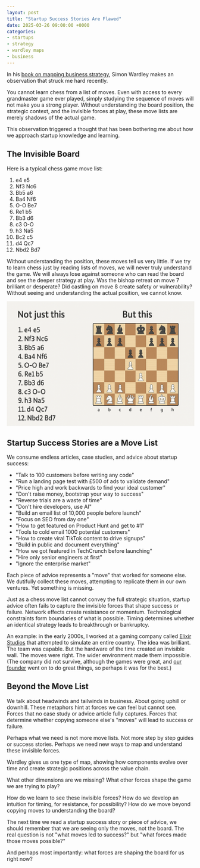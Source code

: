 ```yaml
---
layout: post
title: "Startup Success Stories Are Flawed"
date: 2025-03-26 09:00:00 +0000
categories:
- startups
- strategy
- wardley maps
- business
---
```


In his [book on mapping business strategy](https://learnwardleymapping.com/book/), Simon Wardley makes an observation that struck me hard recently.

You cannot learn chess from a list of moves. Even with access to every grandmaster game ever played, simply studying the sequence of moves will not make you a strong player. Without understanding the board position, the strategic context, and the invisible forces at play, these move lists are merely shadows of the actual game.

This observation triggered a thought that has been bothering me about how we approach startup knowledge and learning.

<!--more-->

## The Invisible Board

Here is a typical chess game move list:

1. e4 e5
2. Nf3 Nc6  
3. Bb5 a6
4. Ba4 Nf6
5. O-O Be7
6. Re1 b5
7. Bb3 d6
8. c3 O-O
9. h3 Na5
10. Bc2 c5
11. d4 Qc7
12. Nbd2 Bd7

Without understanding the position, these moves tell us very little. If we try to learn chess just by reading lists of moves, we will never truly understand the game. We will always lose against someone who can read the board and see the deeper strategy at play. Was the bishop retreat on move 7 brilliant or desperate? Did castling on move 8 create safety or vulnerability? Without seeing and understanding the actual position, we cannot know.

![Not just this, but this](/assets/img/chess-move-list.png)

## Startup Success Stories are a Move List

We consume endless articles, case studies, and advice about startup success:

- "Talk to 100 customers before writing any code"
- "Run a landing page test with £500 of ads to validate demand"
- "Price high and work backwards to find your ideal customer"
- "Don't raise money, bootstrap your way to success"
- "Reverse trials are a waste of time"
- "Don't hire developers, use AI"
- "Build an email list of 10,000 people before launch"
- "Focus on SEO from day one"
- "How to get featured on Product Hunt and get to #1"
- "Tools to cold email 1000 potential customers"
- "How to create viral TikTok content to drive signups"
- "Build in public and document everything"
- "How we got featured in TechCrunch before launching"
- "Hire only senior engineers at first"
- "Ignore the enterprise market"

Each piece of advice represents a "move" that worked for someone else. We dutifully collect these moves, attempting to replicate them in our own ventures. Yet something is missing.

Just as a chess move list cannot convey the full strategic situation, startup advice often fails to capture the invisible forces that shape success or failure. Network effects create resistance or momentum. Technological constraints form boundaries of what is possible. Timing determines whether an identical strategy leads to breakthrough or bankruptcy.

An example: in the early 2000s, I worked at a gaming company called [Elixir Studios](https://en.wikipedia.org/wiki/Elixir_Studios) that attempted to simulate an entire country. The idea was brilliant. The team was capable. But the hardware of the time created an invisible wall. The moves were right. The wider environment made them impossible. (The company did not survive, although the games were great, and [our founder](https://en.wikipedia.org/wiki/Demis_Hassabis) went on to do great things, so perhaps it was for the best.)

## Beyond the Move List

We talk about headwinds and tailwinds in business. About going uphill or downhill. These metaphors hint at forces we can feel but cannot see. Forces that no case study or advice article fully captures. Forces that determine whether copying someone else's "moves" will lead to success or failure.

Perhaps what we need is not more move lists. Not more step by step guides or success stories. Perhaps we need new ways to map and understand these invisible forces.

Wardley gives us one type of map, showing how components evolve over time and create strategic positions across the value chain.

What other dimensions are we missing? What other forces shape the game we are trying to play?

How do we learn to see these invisible forces? How do we develop an intuition for timing, for resistance, for possibility? How do we move beyond copying moves to understanding the board?

The next time we read a startup success story or piece of advice, we should remember that we are seeing only the moves, not the board. The real question is not "what moves led to success?" but "what forces made those moves possible?"

And perhaps most importantly: what forces are shaping the board for us right now? 